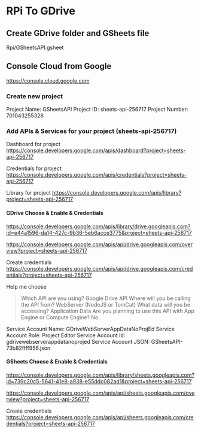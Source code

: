 # RPi To GDrive

## Create GDrive folder and GSheets file

Rpi/GSheetsAPI.gsheet

## Console Cloud from Google

https://console.cloud.google.com

### Create new project

Project Name: GSheetsAPI
Project ID: sheets-api-256717
Project Number: 701043255328

### Add APIs & Services for your project (sheets-api-256717)

Dashboard for project 
https://console.developers.google.com/apis/dashboard?project=sheets-api-256717

Credentials for project 
https://console.developers.google.com/apis/credentials?project=sheets-api-256717

Library for project 
https://console.developers.google.com/apis/library?project=sheets-api-256717

#### GDrive Choose & Enable & Credentials

https://console.developers.google.com/apis/library/drive.googleapis.com?id=e44a1596-da14-427c-9b36-5eb6acce3775&project=sheets-api-256717

https://console.developers.google.com/apis/api/drive.googleapis.com/overview?project=sheets-api-256717

Create credentials 
https://console.developers.google.com/apis/api/drive.googleapis.com/credentials?project=sheets-api-256717

Help me choose
> Which API are you using?
Google Drive API
> Where will you be calling the API from?
WebServer (NodeJS or TomCat)
> What data will you be accessing?
Application Data
> Are you planning to use this API with App Engine or Compute Engine?
No

Service Account Name: GDriveWebServerAppDataNoProjEd
Service Account Role: Project Editor
Service Account Id: gdrivewebserverappdatanoprojed
Service Account JSON: GSheetsAPI-73b82ffff956.json

#### GSheets Choose & Enable & Credentials

https://console.developers.google.com/apis/library/sheets.googleapis.com?id=739c20c5-5641-41e8-a938-e55ddc082ad1&project=sheets-api-256717

https://console.developers.google.com/apis/api/sheets.googleapis.com/overview?project=sheets-api-256717

Create credentials
https://console.developers.google.com/apis/api/sheets.googleapis.com/credentials?project=sheets-api-256717
